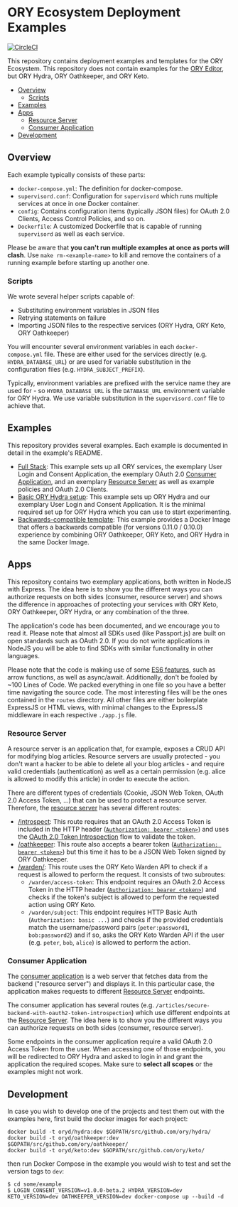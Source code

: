 # ORY Ecosystem Deployment Examples

[![CircleCI](https://circleci.com/gh/ory/examples.svg?style=shield)](https://circleci.com/gh/ory/examples)

This repository contains deployment examples and templates for the ORY Ecosystem. This repository does not contain
examples for the [ORY Editor](https://github.com/ory/editor), but ORY Hydra, ORY Oathkeeper, and ORY Keto.

<!-- START doctoc generated TOC please keep comment here to allow auto update -->
<!-- DON'T EDIT THIS SECTION, INSTEAD RE-RUN doctoc TO UPDATE -->


- [Overview](#overview)
  - [Scripts](#scripts)
- [Examples](#examples)
- [Apps](#apps)
  - [Resource Server](#resource-server)
  - [Consumer Application](#consumer-application)
- [Development](#development)

<!-- END doctoc generated TOC please keep comment here to allow auto update -->

## Overview

Each example typically consists of these parts:

- `docker-compose.yml`: The definition for docker-compose.
- `supervisord.conf`: Configuration for `supervisord` which runs multiple services at once in one Docker container.
- `config`: Contains configuration items (typically JSON files) for OAuth 2.0 Clients, Access Control Policies, and so on.
- `Dockerfile`: A customized Dockerfile that is capable of running `supervisord` as well as each service.

Please be aware that **you can't run multiple examples at once as ports will clash**. Use `make rm-<example-name>` to
kill and remove the containers of a running example before starting up another one.

### Scripts

We wrote several helper scripts capable of:

- Substituting environment variables in JSON files
- Retrying statements on failure
- Importing JSON files to the respective services (ORY Hydra, ORY Keto, ORY Oathkeeper)

You will encounter several environment variables in each `docker-compose.yml` file. These are either used for the
services directly (e.g. `HYDRA_DATABASE_URL`) or are used for variable substitution in the configuration files
(e.g. `HYDRA_SUBJECT_PREFIX`).

Typically, environment variables are prefixed with the service name they are used for - so `HYDRA_DATABASE_URL` is the
`DATABASE_URL` environment variable for ORY Hydra. We use variable substitution in the `supervisord.conf` file to achieve that.

## Examples

This repository provides several examples. Each example is documented in detail in the example's README.

* [Full Stack](./full-stack): This example sets up all ORY services, the exemplary User Login and Consent
Application, the exemplary OAuth 2.0 [Consumer Application](#consumer-application), and an exemplary [Resource Server](#resource-server)
as well as example policies and OAuth 2.0 Clients.
* [Basic ORY Hydra setup](./hydra): This example sets up ORY Hydra and our exemplary User Login and Consent Application.
It is the minimal required set up for ORY Hydra which you can use to start experimenting.
* [Backwards-compatible template](./hydra-bc): This example provides a Docker Image that offers a backwards compatible
(for versions 0.11.0 / 0.10.0) experience by combining ORY Oathkeeper, ORY Keto, and ORY Hydra in the same Docker Image.

## Apps

This repository contains two exemplary applications, both written in NodeJS with Express. The idea here is to show you the different ways you can
authorize requests on both sides (consumer, resource server) and shows the difference in approaches of protecting your services
with ORY Keto, ORY Oathkeeper, ORY Hydra, or any combination of the three.

The application's code has been documented, and we encourage you to read it. Please note that almost all SDKs used (like
Passport.js) are built on open standards such as OAuth 2.0. If you do not write applications in NodeJS you will be able
to find SDKs with similar functionality in other languages.

Please note that the code is making use of some [ES6 features](oauth2.jade), such as arrow functions, as well as
async/await. Additionally, don't be fooled by ~100 Lines of Code. We packed everything in one file so you have a better
time navigating the source code. The most interesting files will be the ones contained in the `routes` directory.
All other files are either boilerplate ExpressJS or HTML views, with minimal changes to the ExpressJS middleware
in each respective `./app.js` file.

### Resource Server

A resource server is an application that, for example, exposes a CRUD API for modifying blog articles.
Resource servers are usually protected - you don't want a hacker to be able to delete all your blog articles -
and require valid credentials (authentication) as well as a certain permission (e.g. alice is allowed to modify this article)
in order to execute the action.

There are different types of credentials (Cookie, JSON Web Token, OAuth 2.0 Access Token, ...) that can be used to protect
a resource server. Therefore, the [resource server](./apps/resource-server) has several different routes:

* [/introspect](./apps/resource-server/routes/introspect.js): This route requires that an OAuth 2.0 Access Token
is included in the HTTP header ([`Authorization: bearer <token>`](https://tools.ietf.org/html/rfc6750)) and uses the
[OAuth 2.0 Token Introspection](https://tools.ietf.org/html/rfc7662) flow to validate the token.
* [/oathkeeper](./apps/resource-server/routes/oathkeeper.js): This route also accepts a bearer token
([`Authorization: bearer <token>`](https://tools.ietf.org/html/rfc6750)) but this time it has to be a JSON Web Token
signed by ORY Oathkeeper.
* [/warden/](./apps/resource-server/routes/warden.js): This route uses the ORY Keto Warden API to check if a request
is allowed to perform the request. It consists of two subroutes:
  * `/warden/access-token`: This endpoint requires an OAuth 2.0 Access Token in the HTTP header
    ([`Authorization: bearer <token>`](https://tools.ietf.org/html/rfc6750)) and checks if the token's subject is allowed
    to perform the requested action using ORY Keto.
  * `/warden/subject`: This endpoint requires HTTP Basic Auth (`Authorization: basic ...`) and checks if the
    provided credentials match the username/password pairs (`peter:password1`, `bob:password2`)
    and if so, asks the ORY Keto Warden API if the user (e.g. `peter`, `bob`, `alice`) is allowed to perform the action.

### Consumer Application

The [consumer application](./apps/consumer) is a web server that fetches data from the backend ("resource server")
and displays it. In this particular case, the application makes requests to different [Resource Server](#resource-server) endpoints.

The consumer application has several routes (e.g. `/articles/secure-backend-with-oauth2-token-introspection`) which use
different endpoints at the [Resource Server](#resource-server). The idea here is to show you the different ways you can
authorize requests on both sides (consumer, resource server).

Some endpoints in the consumer application require a valid OAuth 2.0 Access Token from the user. When accessing one
of those endpoints, you will be redirected to ORY Hydra and asked to login in and grant the application the required
scopes. Make sure to **select all scopes** or the examples might not work.

## Development

In case you wish to develop one of the projects and test them out with the examples here, first build the docker images
for each project:

```
docker build -t oryd/hydra:dev $GOPATH/src/github.com/ory/hydra/
docker build -t oryd/oathkeeper:dev $GOPATH/src/github.com/ory/oathkeeper/
docker build -t oryd/keto:dev $GOPATH/src/github.com/ory/keto/
```

then run Docker Compose in the example you would wish to test and set the version tags to `dev`:

```
$ cd some/example
$ LOGIN_CONSENT_VERSION=v1.0.0-beta.2 HYDRA_VERSION=dev KETO_VERSION=dev OATHKEEPER_VERSION=dev docker-compose up --build -d
```
